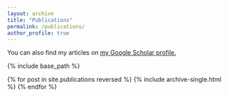 ```yaml
---
layout: archive
title: "Publications"
permalink: /publications/
author_profile: true
---
```



You can also find my articles on <u><a href="https://scholar.google.com/citations?user=hdXXMPwAAAAJ&hl=en">my Google Scholar profile</a>.</u>


{% include base_path %}

{% for post in site.publications reversed %}
  {% include archive-single.html %}
{% endfor %}
